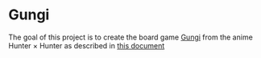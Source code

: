 # Gungi

The goal of this project is to create the board game [Gungi](http://hunterxhunter.wikia.com/wiki/Gungi) from the anime Hunter × Hunter as described in [this document](https://www.docdroid.net/P4r6Fvq/gungi.pdf.html)
